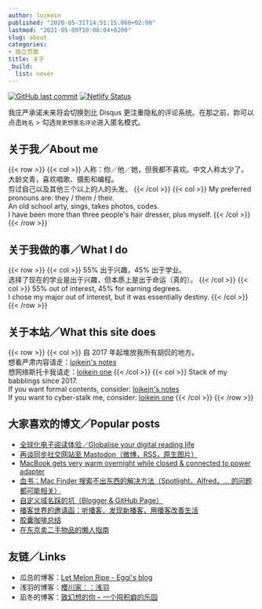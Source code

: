 ```yaml
---
author: loikein
published: "2020-05-31T14:51:15.860+02:00"
lastmod: "2021-05-09T10:08:04+0200"
slug: about
categories:
- 独立页面
title: 关于
_build:
  list: never
---
```

[![GitHub last commit](https://img.shields.io/github/last-commit/loikein/blog-hugo?color=037BBA&label=last%20updated&style=flat-square)](https://github.com/loikein/blog-hugo) [![Netlify Status](https://api.netlify.com/api/v1/badges/5c630036-da22-42af-b033-b5b1aa98d015/deploy-status)](https://app.netlify.com/sites/epic-mestorf-3202f7/deploys)

我庄严承诺未来将会切换到比 Disqus 更注重隐私的评论系统。在那之前，妳可以点击`姓名` \> 勾选`我更想匿名评论`进入匿名模式。

## 关于我／About me

{{< row >}}
{{< col >}}
人称：你／他／她，但我都不喜欢。中文人称太少了。  
大龄文青，喜欢唱歌、摄影和编程。  
剪过自己以及其他三个以上的人的头发。
{{< /col >}}
{{< col >}}
My preferred pronouns are: they / them / their.  
An old school arty, sings, takes photos, codes.  
I have been more than three people's hair dresser, plus myself.
{{< /col >}}
{{< /row >}}

## 关于我做的事／What I do

{{< row >}}
{{< col >}}
55% 出于兴趣，45% 出于学业。  
选择了现在的学业是出于兴趣，但本质上是出于命运（真的）。
{{< /col >}}
{{< col >}}
55% out of interest, 45% for earning degrees.  
I chose my major out of interest, but it was essentially destiny.
{{< /col >}}
{{< /row >}}

## 关于本站／What this site does

{{< row >}}
{{< col >}}
自 2017 年起堆放我所有胡侃的地方。  
想看严肃内容请走：[loikein's notes](https://notes.loikein.one/post/)  
想网络斯托卡我请走：[loikein one](https://www.loikein.one/)
{{< /col >}}
{{< col >}}
Stack of my babblings since 2017.  
If you want formal contents, consider: [loikein's notes](https://notes.loikein.one/post/)  
If you want to cyber-stalk me, consider: [loikein one](https://www.loikein.one/)
{{< /col >}}
{{< /row >}}

## 大家喜欢的博文／Popular posts

- [全球化电子阅读体验／Globalise your digital reading life](/posts/2019-06-20-globalise-your-digital-reading-life/)
- [再谈同步社交网站至 Mastodon（微博，RSS，原生图片）](/posts/2020-03-09-sync-mastodon-and-sns-again/)
- [MacBook gets very warm overnight while closed & connected to power adapter](/posts/2019-11-10-macbook-gets-warm-overnight-while-connected-to-power/)
- [血书：Mac Finder 搜索不出东西的解决方法（Spotlight，Alfred，… 的问题都可能相关）](/posts/2019-12-16-solve-searching-problems-of-mac-finder/)
- [自定义域名踩的坑（Blogger & GitHub Page）](/posts/2020-04-15-pitfalls-with-custom-domain-for-blogger-and-github-pages/)
- [播客世界的邀请函：听播客，发现新播客，用播客改善生活](/posts/2020-05-18-invitation-to-podcast/)
- [胶囊咖啡总结](/posts/2019-10-25-a-study-of-capsule-coffee/)
- [在东京卖二手物品的懒人指南](/posts/2018-09-29-dummy-s-guide-to-selling-second-hand-in-tokyo/)


## 友链／Links

- 瓜总的博客：[Let Melon Ripe - Eggi's blog](https://captaineggi.github.io/)
- 浅羽的博客：[櫻川家：：浅羽](https://asaba.sakuragawa.moe/)
- 凪冬的博客：[致幻想的你 – 一个囤积癖的乐园](https://soulbookstore.blog/)

<!-- - 李总的博客：[稍后再说](https://woshiyulei.blogspot.com/) -->
